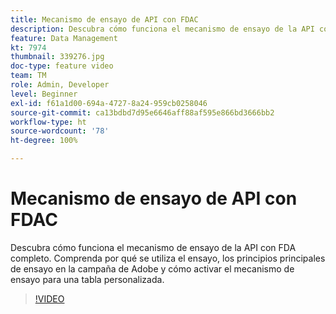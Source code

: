 ```yaml
---
title: Mecanismo de ensayo de API con FDAC
description: Descubra cómo funciona el mecanismo de ensayo de la API con FDA completo. Comprenda por qué se utiliza el ensayo, los principios principales de ensayo en la campaña de Adobe y cómo activar el mecanismo de ensayo para una tabla personalizada.
feature: Data Management
kt: 7974
thumbnail: 339276.jpg
doc-type: feature video
team: TM
role: Admin, Developer
level: Beginner
exl-id: f61a1d00-694a-4727-8a24-959cb0258046
source-git-commit: ca13bdbd7d95e6646aff88af595e866bd3666bb2
workflow-type: ht
source-wordcount: '78'
ht-degree: 100%

---
```


# Mecanismo de ensayo de API con FDAC

Descubra cómo funciona el mecanismo de ensayo de la API con FDA completo. Comprenda por qué se utiliza el ensayo, los principios principales de ensayo en la campaña de Adobe y cómo activar el mecanismo de ensayo para una tabla personalizada.

>[!VIDEO](https://video.tv.adobe.com/v/339276?quality=12)
